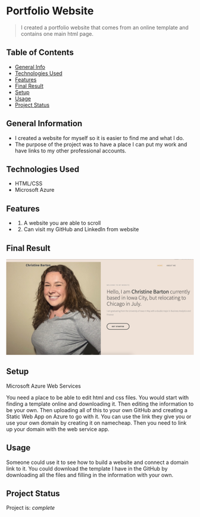 # Portfolio Website
> I created a portfolio website that comes from an online template and contains one main html page.

## Table of Contents
* [General Info](#general-information)
* [Technologies Used](#technologies-used)
* [Features](#features)
* [Final Result](#final-result)
* [Setup](#setup)
* [Usage](#usage)
* [Project Status](#project-status)
<!-- * [License](#license) -->


## General Information
- I created a website for myself so it is easier to find me and what I do. 
- The purpose of the project was to have a place I can put my work and have links to my other professional accounts. 


## Technologies Used
- HTML/CSS
- Microsoft Azure 


## Features

- 1. A website you are able to scroll
- 2. Can visit my GitHub and LinkedIn from website

## Final Result
![Example screenshot](./images/website.png)


## Setup
Microsoft Azure Web Services

You need a place to be able to edit html and css files.
You would start with finding a template online and downloading it. Then editing the information to be your own. Then uploading all of this to your own GitHub and creating a Static Web App on Azure to go with it. You can use the link they give you or use your own domain by creating it on namecheap. Then you need to link up your domain with the web service app. 

## Usage
Someone could use it to see how to build a website and connect a domain link to it. You could download the template I have in the GitHub by downloading all the files and filling in the information with your own.

## Project Status
Project is: _complete_
